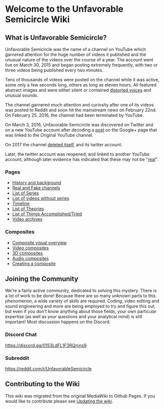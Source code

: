 # Welcome to the Unfavorable Semicircle Wiki

## What is Unfavorable Semicircle?

Unfavorable Semicircle was the name of a channel on YouTube which
garnered attention for the huge number of videos it published and the
unusual nature of the videos over the course of a year. The account went
live on March 30, 2015 and began posting extremely frequently, with two
or three videos being published every two minutes.

Tens of thousands of videos were posted on the channel while it was
active, some only a few seconds long, others as long as eleven hours.
All featured abstract images and were either silent or contained
[distorted voices](Unknown_Voice "wikilink") and unusual sounds.

The channel garnered much attention and curiosity after one of its
videos was posted to Reddit and soon hit the mainstream news on February 22nd. On February 25, 2016, the channel had been terminated by YouTube.

On March 3, 2016, Unfavorable Semicircle was discovered on Twitter and
on a new YouTube account after decoding a
[post](Google_Plus#G.2B_post_1 "wikilink") on the Google+ page that was
linked to the Original YouTube channel.

On 2017 the channel [deleted itself](RESET_STRANGE_YD), and its twitter account.

Later, the twitter account was reopened, and linked to another YouTube
account, although later evidence has indicated that these may not be
"[real](Google_Plus#G.2B_post_4 "wikilink")".

### Pages

  - [History and background](History_and_background "wikilink")
  - [Real and Fake channels](Real_and_Fake_channels "wikilink")
  - [List of Series](List_of_Series "wikilink")
  - [List of videos without series](List_of_videos_without_series "wikilink")
  - [Timeline](Timeline "wikilink")
  - [List of Theories](List_of_Theories "wikilink")
  - [List of Things Accomplished/Tried](List_of_Things_Accomplished_Tried "wikilink")
  - [Video archives](archives "wikilink")

### Composites

  - [Composite visual overview](Composite_visual_overview "wikilink")
  - [Video composites](Video_Composites "wikilink")
  - [3D composites](3D_Composite "wikilink")
  - [Audio composites](audio_composites "wikilink")
  - [Creating a composite](Creating_a_Composite_Image "wikilink")

## Joining the Community

We're a fairly active community, dedicated to solving this mystery.
There is a lot of work to be done\! Because there are so many unknown
parts to this phenomenon, a wide variety of skills are required. Coding,
video editing and sound engineering and more are being employed to try
and figure this out, but even if you don't know anything about those
fields, your own particular expertise (as well as your questions and
your analytical mind) is still important\! Most discussion happens on
the Discord.

### Discord Chat

<https://discord.gg/0153LdFL1F3RQmns9>

### Subreddit

<https://reddit.com/r/UnfavorableSemicircle>

## Contributing to the Wiki
This wiki was migrated from the original MediaWiki to Github Pages.
If you would like to contribute please see [Updating the wiki](Updating_the_Wiki "wikilink").
